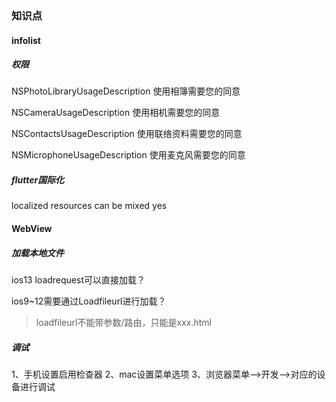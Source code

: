 ### 知识点

#### infolist

##### 权限

<key>NSPhotoLibraryUsageDescription</key>
<string>使用相簿需要您的同意</string>

<key>NSCameraUsageDescription</key>
<string>使用相机需要您的同意</string>

<key>NSContactsUsageDescription</key>
<string>使用联络资料需要您的同意</string>

<key>NSMicrophoneUsageDescription</key>
<string>使用麦克风需要您的同意</string>

##### flutter国际化
localized resources can be mixed  yes



#### WebView

##### 加载本地文件

ios13 loadrequest可以直接加载？

ios9~12需要通过Loadfileurl进行加载？

> loadfileurl不能带参数/路由，只能是xxx.html




##### 调试
1、手机设置启用检查器
2、mac设置菜单选项
3、浏览器菜单-->开发-->对应的设备进行调试




